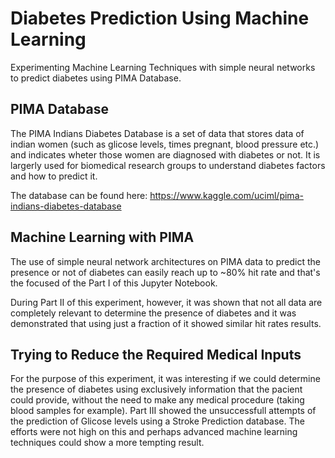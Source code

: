 # Diabetes Prediction Using Machine Learning

Experimenting Machine Learning Techniques with simple neural networks to predict diabetes using PIMA Database.

## PIMA Database

The PIMA Indians Diabetes Database is a set of data that stores data of indian women (such as glicose levels, times pregnant, blood pressure etc.) and indicates wheter those women are diagnosed with diabetes or not. It is largerly used for biomedical research groups to understand diabetes factors and how to predict it.

The database can be found here: https://www.kaggle.com/uciml/pima-indians-diabetes-database

## Machine Learning with PIMA

The use of simple neural network architectures on PIMA data to predict the presence or not of diabetes can easily reach up to ~80% hit rate and that's the focused of the Part I of this Jupyter Notebook.

During Part II of this experiment, however, it was shown that not all data are completely relevant to determine the presence of diabetes and it was demonstrated that using just a fraction of it showed similar hit rates results.

## Trying to Reduce the Required Medical Inputs

For the purpose of this experiment, it was interesting if we could determine the presence of diabetes using exclusively information that the pacient could provide, without the need to make any medical procedure (taking blood samples for example). Part III showed the unsuccessfull attempts of the prediction of Glicose levels using a Stroke Prediction database. The efforts were not high on this and perhaps advanced machine learning techniques could show a more tempting result.
